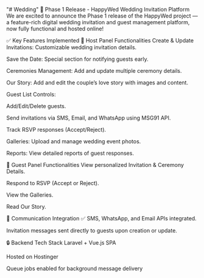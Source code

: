 "# Wedding" 
🎉 Phase 1 Release - HappyWed Wedding Invitation Platform
We are excited to announce the Phase 1 release of the HappyWed project — a feature-rich digital wedding invitation and guest management platform, now fully functional and hosted online!

✅ Key Features Implemented
💌 Host Panel Functionalities
Create & Update Invitations: Customizable wedding invitation details.

Save the Date: Special section for notifying guests early.

Ceremonies Management: Add and update multiple ceremony details.

Our Story: Add and edit the couple’s love story with images and content.

Guest List Controls:

Add/Edit/Delete guests.

Send invitations via SMS, Email, and WhatsApp using MSG91 API.

Track RSVP responses (Accept/Reject).

Galleries: Upload and manage wedding event photos.

Reports: View detailed reports of guest responses.

👥 Guest Panel Functionalities
View personalized Invitation & Ceremony Details.

Respond to RSVP (Accept or Reject).

View the Galleries.

Read Our Story.

📲 Communication Integration
✅ SMS, WhatsApp, and Email APIs integrated.

Invitation messages sent directly to guests upon creation or update.

🔒 Backend Tech Stack
Laravel + Vue.js SPA

Hosted on Hostinger

Queue jobs enabled for background message delivery
